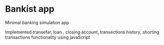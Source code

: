 # Bankist app
Minimal banking simulation app

Implemented transefar, loan , closing account, transections history, shorting transactions functionality using javaScript
